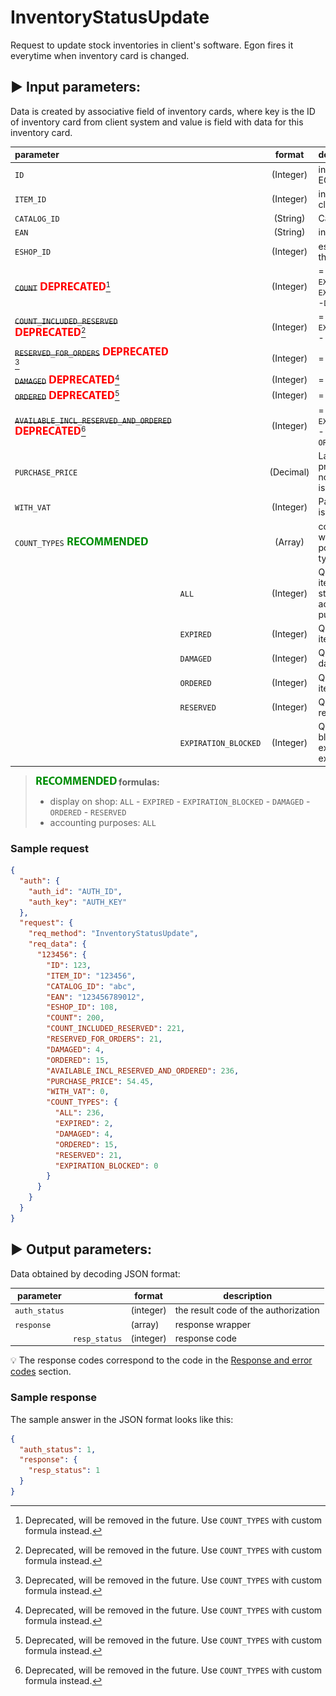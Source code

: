 # InventoryStatusUpdate

Request to update stock inventories in client's software. Egon fires it everytime when inventory card is changed.

## :arrow_forward: Input parameters:

Data is created by associative field of inventory cards, where key is the ID of inventory card from client system and
value is field with data for this inventory card.

| parameter                                                                                       |                      |  format   | description                                                           |
|:------------------------------------------------------------------------------------------------|:---------------------|:---------:|:----------------------------------------------------------------------|
| `ID`  |    | (Integer) | inventory card ID in EGON                  |
| `ITEM_ID`                                                                                       |                      | (Integer) | inventory card ID in client system                                    |
| `CATALOG_ID`                                                                                    |                      | (String)  | Catalog number                                                        |
| `EAN`                                                                                           |                      | (String)  | inventory card EAN                                                    |
| `ESHOP_ID`                                                                                      |                      | (Integer) | eshop ID, to which the card belongs                                   |
| ~~`COUNT`~~ ![deprecated](../../assets/images/deprecated.png)[^1]                               |                      | (Integer) | = `ALL` - `RESERVED` - `EXPIRED` - `EXPIRATION_BLOCKED` -`DAMAGED`                          |
| ~~`COUNT_INCLUDED_RESERVED`~~ ![deprecated](../../assets/images/deprecated.png)[^1]             |                      | (Integer) | = `ALL` - `EXPIRED` - `EXPIRATION_BLOCKED` - `DAMAGED`                                       |
| ~~`RESERVED_FOR_ORDERS`~~ ![deprecated](../../assets/images/deprecated.png)[^1]                 |                      | (Integer) | = `RESERVED`                                                          |
| ~~`DAMAGED`~~ ![deprecated](../../assets/images/deprecated.png)[^1]                             |                      | (Integer) | = `DAMAGED`                                                           |
| ~~`ORDERED`~~ ![deprecated](../../assets/images/deprecated.png)[^1]                             |                      | (Integer) | = `ORDERED`                                                           |
| ~~`AVAILABLE_INCL_RESERVED_AND_ORDERED`~~ ![deprecated](../../assets/images/deprecated.png)[^1] |                      | (Integer) | = `ALL` - `EXPIRED` - `EXPIRATION_BLOCKED` - `DAMAGED` + `ORDERED`                           |
| `PURCHASE_PRICE`                                                                                |                      | (Decimal) | Last known buying price of product, if not available, value is 'null' |
| `WITH_VAT`                                                                                      |                      | (Integer) | Parameter, if price is with VAT                                       |
| `COUNT_TYPES` ![recommended](../../assets/images/recommended.png)                               |                      |  (Array)  | count types wrapper, list of possible count types                     |
|                                                                                                 | `ALL`                | (Integer) | Quantity of all items physically on stock (for accounting purposes)   |
|                                                                                                 | `EXPIRED`            | (Integer) | Quantity of expired items                                             |
|                                                                                                 | `DAMAGED`            | (Integer) | Quantity of damaged items                                             |
|                                                                                                 | `ORDERED`            | (Integer) | Quantity of ordered items                                             |
|                                                                                                 | `RESERVED`           | (Integer) | Quantity of reserved items                                            |
|                                                                                                 | `EXPIRATION_BLOCKED` | (Integer) | Quantity of blocked items by expiration, but not expired yet          |

> **![recommended](../../assets/images/recommended.png) formulas:**
> - display on shop: `ALL` - `EXPIRED` - `EXPIRATION_BLOCKED` - `DAMAGED` - `ORDERED` - `RESERVED`
> - accounting purposes: `ALL`

### Sample request

```json
{
  "auth": {
    "auth_id": "AUTH_ID",
    "auth_key": "AUTH_KEY"
  },
  "request": {
    "req_method": "InventoryStatusUpdate",
    "req_data": {
      "123456": {
        "ID": 123,
        "ITEM_ID": "123456",
        "CATALOG_ID": "abc",
        "EAN": "123456789012",
        "ESHOP_ID": 108,
        "COUNT": 200,
        "COUNT_INCLUDED_RESERVED": 221,
        "RESERVED_FOR_ORDERS": 21,
        "DAMAGED": 4,
        "ORDERED": 15,
        "AVAILABLE_INCL_RESERVED_AND_ORDERED": 236,
        "PURCHASE_PRICE": 54.45,
        "WITH_VAT": 0,
        "COUNT_TYPES": {
          "ALL": 236,
          "EXPIRED": 2,
          "DAMAGED": 4,
          "ORDERED": 15,
          "RESERVED": 21,
          "EXPIRATION_BLOCKED": 0
        }
      }
    }
  }
}
```

## :arrow_forward: Output parameters:

Data obtained by decoding JSON format:

| parameter     |               | format    | description                          |
|---------------|---------------|-----------|--------------------------------------|
| `auth_status` |               | (integer) | the result code of the authorization |
| `response`    |               | (array)   | response wrapper                     |
|               | `resp_status` | (integer) | response code                        |

:bulb: The response codes correspond to the code in
the [Response and error codes](../../code-lists/response-codes.md#--resp_status-codes)
section.

### Sample response

The sample answer in the JSON format looks like this:

```json
{
  "auth_status": 1,
  "response": {
    "resp_status": 1
  }
}
```

[^1]: Deprecated, will be removed in the future. Use `COUNT_TYPES` with custom formula instead.
